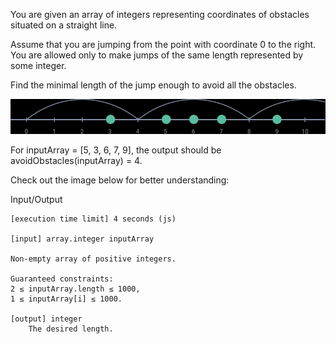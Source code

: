 You are given an array of integers representing coordinates of obstacles situated on a straight line.

Assume that you are jumping from the point with coordinate 0 to the right. You are allowed only to make jumps of the same length represented by some integer.

Find the minimal length of the jump enough to avoid all the obstacles.

<p align="middle">
    <img src="images/steps.bmp" alt="steps-example">
</p>

For inputArray = [5, 3, 6, 7, 9], the output should be
avoidObstacles(inputArray) = 4.

Check out the image below for better understanding:

Input/Output

    [execution time limit] 4 seconds (js)

    [input] array.integer inputArray

    Non-empty array of positive integers.

    Guaranteed constraints:
    2 ≤ inputArray.length ≤ 1000,
    1 ≤ inputArray[i] ≤ 1000.

    [output] integer
        The desired length.
